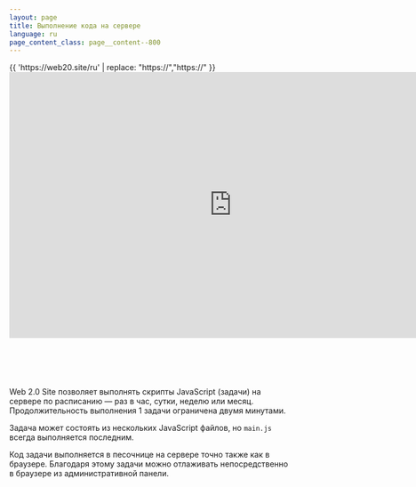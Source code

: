 ```yaml
---
layout: page
title: Выполнение кода на сервере
language: ru
page_content_class: page__content--800
---
```


<div style="width: 800px; height: 570px; margin: auto;">
  <div class="safari">
    <div class="safari__header">
      <div class="safari__buttons">
        <div class="safari__button safari__button--red"></div>
        <div class="safari__button safari__button--orange"></div>
        <div class="safari__button safari__button--green"></div>
      </div>
      <div class="safari__address_bar">
        <div class="safari__url">{{ 'https://web20.site/ru' | replace: "https://","<span class='safari__url__https'>https://</span>" }}</div>
      </div>
    </div>
    <div style="overflow: hidden; margin-bottom: -10px;">
      <iframe style="margin-top: -2px;" width="100%" height="481" src="https://www.youtube.com/embed/pLwQw3Un010?rel=0&amp;showinfo=0" frameborder="0" allow="autoplay; encrypted-media" allowfullscreen></iframe>
    </div>
  </div>
</div>

Web 2.0 Site позволяет выполнять скрипты JavaScript (задачи) на сервере по расписанию — раз в час, сутки, 
неделю или месяц. Продолжительность выполнения 1 задачи ограничена двумя минутами.

Задача может состоять из нескольких JavaScript файлов, но ```main.js``` всегда выполняется последним.

Код задачи выполняется в песочнице на сервере точно также как в браузере. Благодаря этому задачи можно 
отлаживать непосредственно в браузере из административной панели.